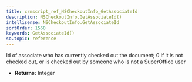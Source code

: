 ```yaml
---
title: crmscript_ref_NSCheckoutInfo_GetAssociateId
description: NSCheckoutInfo.GetAssociateId()
intellisense: NSCheckoutInfo.GetAssociateId
sortOrder: 1560
keywords: GetAssociateId()
so.topic: reference
---
```



Id of associate who has currently checked out the document; 0 if it is not checked out,  or is checked out by someone who is not a SuperOffice user



* **Returns:** Integer



